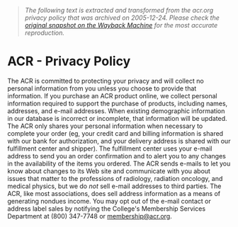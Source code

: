 > *The following text is extracted and transformed from the acr.org privacy policy that was archived on 2005-12-24. Please check the [original snapshot on the Wayback Machine](https://web.archive.org/web/20051224014209id_/http%3A//www.acr.org/s_acr/doc.asp%3FCID%3D2572%26DID%3D17635) for the most accurate reproduction.*

# ACR - Privacy Policy

The ACR is committed to protecting your privacy and will collect no personal information from you unless you choose to provide that information. If you purchase an ACR product online, we collect personal information required to support the purchase of products, including names, addresses, and e-mail addresses. When existing demographic information in our database is incorrect or incomplete, that information will be updated. The ACR only shares your personal information when necessary to complete your order (eg, your credit card and billing information is shared with our bank for authorization, and your delivery address is shared with our fulfillment center and shipper). The fulfillment center uses your e-mail address to send you an order confirmation and to alert you to any changes in the availability of the items you ordered. The ACR sends e-mails to let you know about changes to its Web site and communicate with you about issues that matter to the professions of radiology, radiation oncology, and medical physics, but we do _not_ sell e-mail addresses to third parties. The ACR, like most associations, does sell address information as a means of generating nondues income. You may opt out of the e-mail contact or address label sales by notifying the College's Membership Services Department at (800) 347-7748 or [membership@acr.org](mailto:membership@acr.org). 
